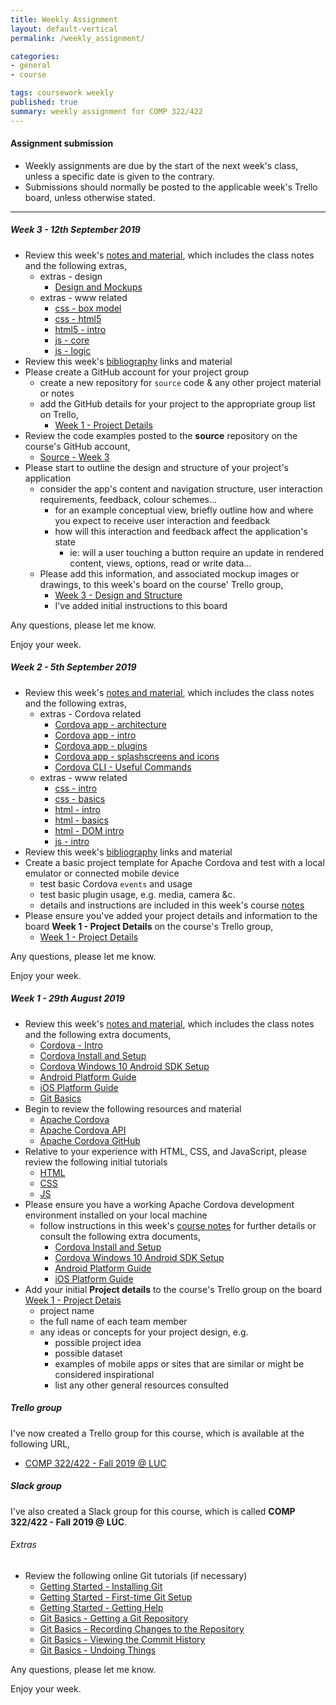 ```yaml
---
title: Weekly Assignment
layout: default-vertical
permalink: /weekly_assignment/

categories:
- general
- course

tags: coursework weekly
published: true
summary: weekly assignment for COMP 322/422
---
```


#### Assignment submission
* Weekly assignments are due by the start of the next week's class, unless a specific date is given to the contrary.
* Submissions should normally be posted to the applicable week's Trello board, unless otherwise stated.

***

<!--
#### Week 15 - 6th December 2018

* Please complete your group's final project report
  * suggested report length approximately 10 pages
* Further details can be found in the following outline
  * [final report outline](http://csteach422.github.io/assets/docs/2018/extras/comp422-final-report-outline-2018.pdf)
* Report must be submitted by 6.15pm on Satuday 15th December 2018
   * send a PDF copy to [nhayward@luc.edu](mailto:nhayward@luc.edu?subject=COMP422 - Final Report)
   * OR send as an attachment to a private message on Slack
* Please share with me a copy of your group's final code. This may include the following options,
  * GitHub

**NB:** Don't forget to add details of each member's contributions to the project in this report. If you prefer, you may submit an individual report for this contribution outline to [nhayward@luc.edu](mailto:nhayward@luc.edu?subject=COMP422 - Individual Final Report)

Any questions, please let me know.

Enjoy your week.

#### Week 14 - 27th November 2018

* Review this week's [notes and material](/notes), which includes the class notes, and the extra documents
	* extras - Modules
	* [CommonJS](/assets/docs/2018/extras/notes-commonjs-modules.pdf)
	* [ES 2015 modules - technical](/assets/docs/2018/extras/notes-es-modules-technical.pdf)
* extras - various
	* [Final Report Outline](http://csteach422.github.io/assets/docs/2018/extras/comp422-final-report-outline-2018.pdf)
* * Review this week's [bibliography](/bibliography) links and material
* Review and test the code examples posted to the **source** repository on the course's GitHub account,
  * [Source - Week 14](https://github.com/csteach422/source/tree/master/week14)
* Please continue your team's project development in preparation for the final presentation 
	* demos and presentation due on 4th/6th December 2018

Any questions, please let me know.

Enjoy your week

#### Week 13 - 20th November 2018

* Review this week's [notes and material](/notes), which includes the class notes, and the extra documents
	* extras - data stores & authentication
		* [Firebase - Authentication](/assets/docs/2018/extras/ds-firebase-auth-guide.pdf)
	* extras - Node.js APIs, MongoDB, Testing, Heroku, &c.
	  * [Heroku and Postman](/assets/docs/2018/extras/api-heroku-mongo.pdf)
	  * [Node.js API](/assets/docs/2018/extras/node-todos-api.pdf)
	  * [Node.js API Testing](/assets/docs/2018/extras/testing-todos-api.pdf)
* Review this week's [bibliography](/bibliography) links and material
* Review and test the code examples posted to the **source** repository on the course's GitHub account,
  * [Source - Week 13](https://github.com/csteach422/source/tree/master/week13)
* Please continue your team's project development in preparation for the final presentation 
	* demos and presentation due on 4th/6th December 2018

Any questions, please let me know.

Enjoy your week, and Thanksgiving holiday.

#### Week 12 - 15th November 2018

* Review this week's [notes and material](/notes), which includes the class notes, and the extra documents
	* extras - data stores
	  * [Firebase - Setup & Usage](/assets/docs/2018/extras/ds-firebase-guide.pdf)
	* extras - Heroku & Git setup
	  * [Heroku & Git](/assets/docs/2018/extras/git-heroku-setup.pdf)
	  * [Heroku & MongoDB](/assets/docs/2018/extras/heroku-mongodb-setup.pdf)
	* extras - MongoDB & Native Driver
	  * [Data Stores and APIs - using MongoDB and native driver](/assets/docs/2018/extras/data-stores-apis.pdf)
  * extras - React Native
	  * [Basics - Working with Maps](/assets/docs/2018/extras/react-native-basics-maps.pdf)
* Review this week's [bibliography](/bibliography) links and material
* Review and test the code examples posted to the **source** repository on the course's GitHub account,
  * [Source - Week 12](https://github.com/csteach422/source/tree/master/week12)
* Please create a list on the [Week 12 - Final Plan](https://trello.com/b/lKEZ4wDY/week-12-final-plan) Trello board, and add the following details,  
	* a brief plan and outline for your group's remaining work
	  * this should include any work that is planned towards your group's final project presentation
	    * this may include development, research, design, testing, and so on
	  * a brief outline of your project's chosen data store
	    * why did you choose this data store?
	    * its usage within your application
	  * please also include an outline of planned contribution from each group member

Any questions, please let me know.

Enjoy your week.

#### Week 11 - 8th November 2018

* Review this week's [notes and material](/notes), which includes the class notes, and the extra documents
	* extras - data stores & authentication
		* [Firebase - Authentication](/assets/docs/2018/extras/ds-firebase-auth-guide.pdf)
	* extras - design
		* [Design and Information Architecture](/assets/docs/2018/extras/design-information-architecture.pdf)
	* extras - React Native
		* [Basics - Lists](/assets/docs/2018/extras/react-native-basics-lists.pdf)
		* [Basics - Scroll](/assets/docs/2018/extras/react-native-basics-scroll.pdf)
		* [Basics - Text Input](/assets/docs/2018/extras/react-native-basics-text-input.pdf)
		* [Basics - Touch](/assets/docs/2018/extras/react-native-basics-touch.pdf)
* Review this week's [bibliography](/bibliography) links and material
* Review and test the code examples posted to the **source** repository on the course's GitHub account,
  * [Source - Week 11](https://github.com/csteach422/source/tree/master/week11)
* please contribute to this week's class discussion on Slack channel `#discussion-part3`
  * further details can be found in the following PDF
  * [Design - Part 3](/assets/docs/2018/discussion/422-design-part3.pdf)

Any questions, please let me know.

Enjoy your week.

#### Week 10 - 1st November 2018

* Review this week's [notes and material](/notes), which includes the class notes, and the extra documents
  * extras - general
	  * [JS - Google APIs overview](/assets/docs/2018/extras/google-apis-overview.pdf)
	  * [JS - OAuth 2.0 with Google APIs overview](/assets/docs/2018/extras/oauth-google-api.pdf)
* Review this week's [bibliography](/bibliography) links and material
* Review and test the code examples posted to the **source** repository on the course's GitHub account,
  * [Source - Week 10](https://github.com/csteach422/source/tree/master/week10)
	  * [Cordova](https://github.com/csteach422/source/tree/master/week10/cordova)
		  * Notetaker app - part 1 for jQuery Mobile & OnsenUI
	  * [extras - Cordova & Oauth tests](https://github.com/csteach422/source/tree/master/extras)
* Complete the following peer review forms individually for the DEV Week projects and presentations
	* [Group 1 - Game](https://goo.gl/forms/AFDe7lgOYeLBxy7n2)
	* [Group 2 - Going Out: Bar Hopper](https://goo.gl/forms/9w7TQjWg1DAj41bB3)
	* [Group 3 - Rendezvous](https://goo.gl/forms/Xp6H9psLfXJt8MNY2)
	* [Group 4 - Chirply](https://goo.gl/forms/lXis41AXEYF0Tp3m2)
  * [Group 5 - Events App](https://goo.gl/forms/k1qu8AXnZoMWwnxh1)
  * [Group 6 - Spark Dating](https://goo.gl/forms/xkADfktkLBVNWf993)
* Complete these peer review forms by **Thursday 8th November 2018** at the latest
  * please complete these forms individually, and **NOT** as a project group
* You may use the new **Slack** channel, **#week10-peer-reviews**, for posting any questions, comments, or other information regarding these peer reviews
* Please add your presentation files, notes, &c. to the following board on Trello,
  * [Week 10 - Presentation & Dev Files](https://trello.com/b/tFQjG5QO/week-10-presentation-dev-files)
  * Please add these files as soon as possible, and by **Thursday 8th November 2018** at the latest
  * instructions are included as a list on the above board
* Complete the following Trello board,
  * [Week 10 - Project Contributions](https://trello.com/b/3NMCPg1i/week-10-project-contributions)
  * this board is **important** - it will help to establish member contributions for the project
  * please complete this requirement by **Thursday 8th November 2018** at the latest

Any questions, please let me know.

Enjoy your week.

#### Week 9 - 25th October 2018

* Review this week's [notes and material](/notes), which includes the class notes, and the extra documents
  * extras - Cordova
    * [App - Intro](/assets/docs/2018/extras/cordova-app-intro.pdf)
    * [App - Basic Dev](/assets/docs/2018/extras/cordova-app-basic-dev.pdf)
    * [App - Architecture](/assets/docs/2018/extras/cordova-app-architecture.pdf)
    * [App - Blue Print](/assets/docs/2018/extras/cordova-app-blueprint.pdf)
    * [App - Plugins](/assets/docs/2018/extras/cordova-app-plugins.pdf)
    * [App - Splashscreen & Icon](/assets/docs/2018/extras/cordova-app-splashscreen-icon.pdf)
  * extras - React Native
    * [Basics - State](/assets/docs/2018/extras/react-native-basics-state.pdf)
    * [Basics - Text Input](/assets/docs/2018/extras/react-native-basics-text-input.pdf)
  * extras - UI related
    * [CSS - Flexbox](/assets/docs/2018/extras/css-flexbox-guide.pdf)
* Review this week's [bibliography](/bibliography) links and material
* Review and test the code examples posted to the **source** repository on the course's GitHub account,
  * [Source - Week 9](https://github.com/csteach422/source/tree/master/week9)
* Please start to prepare your DEV week group project and demonstration, as outlined in this week's class
  * further details can be found on pages 2 and 3 of this week's class [notes](/assets/docs/2018/comp424-week9.pdf)
  * details are also available in the [Coursework](/coursework/#assessment3) section of this site

Any questions, please let me know.

Enjoy your week.

#### Week 8 - 18th October 2018

* Review this week's [notes and material](/notes), which includes the class notes, and the extra documents
  * extras - Cordova
    * [extras & options](/assets/docs/2018/extras/cordova-extras-notes.pdf)
  * extras - React Native
    * [Basics - Flex](/assets/docs/2018/extras/react-native-basics-flex.pdf)
    * [Basics - Props](/assets/docs/2018/extras/react-native-basics-props.pdf)
    * [Basics - Style](/assets/docs/2018/extras/react-native-basics-style.pdf)
* Review this week's [bibliography](/bibliography) links and material
* Review and test the code examples posted to the **source** repository on the course's GitHub account,
  * [Source - Week 8](https://github.com/csteach422/source/tree/master/week8)
* Please review the above introductory React Native documents
  * ensure you have a working React Native test application
  * test the above initial code examples
* Please add updates on your group's project development to the course's Trello group,
  * [Week 8 - DEV Week prep](https://trello.com/b/Uzv4gWga/week-8-dev-week-prep)
  * I've added instructions on this board.

Any questions, please let me know.

Enjoy your week.


#### Week 7 - 11th October 2018

* Review this week's [notes and material](/notes), which includes the class notes, and the extra documents
  * extras - Cordova
    * [custom plugins](/assets/docs/2018/extras/cordova-custom-plugins-notes.pdf)
  * extras - js
    * [generators & promises](/assets/docs/2018/extras/js-generators-promises.pdf)
  * extras - React Native
    * [Install for OS X](/assets/docs/2018/extras/react-native-install-osx.pdf)
    * [Install for Windows 10](/assets/docs/2018/extras/react-native-install-windows.pdf)
    * [Basics - Intro](/assets/docs/2018/extras/react-native-basics-intro.pdf)
* Review this week's [bibliography](/bibliography) links and material
* Review and test the code examples posted to the **source** repository on the course's GitHub account,
  * [Source - Week 7](https://github.com/csteach422/source/tree/master/week7)
* Please review the above introductory React Native documents
  * ensure you have a working React Native development environment installed on your local machine
* please contribute to this week's class discussion on Slack channel `#discussion-part2`
  * further details can be found in the following PDF
  * [Design - Part 2](/assets/docs/2018/discussion/422-design-part2.pdf)

Any questions, please let me know.

Enjoy your week.

#### Week 6 - 4th October 2018

* Review this week's [notes and material](/notes), which includes the class notes, and the extra documents
  * extras - design
    * [Design our App](/assets/docs/2018/extras/design-our-app.pdf)
  * extras - patterns
    * [observer](/assets/docs/2018/extras/observer-pattern.pdf)
    * [pub/sub](/assets/docs/2018/extras/pubsub-pattern.pdf)
* Review this week's [bibliography](/bibliography) links and material
* Review and test the code examples posted to the **source** repository on the course's GitHub account,
  * [Source - Week 6](https://github.com/csteach422/source/tree/master/week6)
* Please start to outline the design and structure of your project's application
  * briefly outline any initial patterns you've considered for the structure of this app
  * define your app's views
    * views can include content pages/screens, dialogs, overlays, admin/account screens...
    * e.g. consider a given user path or flow through the app
  * Please add this information to this week's board on the course' Trello group,
    * [Week 6 - Patterns & Structure](https://trello.com/b/wrK2uEMt/week-6-patterns-structure)

Any questions, please let me know.

Enjoy your week.

#### Week 5 - 27th September 2018

* Review this week's [notes and material](/notes), which includes the class notes, and the extra documents
  * extras - www related
    * [js - json](/assets/docs/2018/extras/js-json.pdf)
* Review this week's [bibliography](/bibliography) links and material
* Review and test the code examples posted to the **source** repository on the course's GitHub account,
  * [Source - Week 5](https://github.com/csteach422/source/tree/master/week5)
* Complete the following peer review forms individually for the DEV Week projects and presentations
  * [Group 1 - Events App](https://goo.gl/forms/56S4kq1mMeBbjn0J3)
  * [Group 2 - Chirply](https://goo.gl/forms/5AbKKR7zYMpZGsoh1)
  * [Group 3 - Spark Dating](https://goo.gl/forms/zf9wwdxlwNrojV1Z2)
  * [Group 4 - Rendezvous](https://goo.gl/forms/a3ybzrienCpRP2Dy1)
  * [Group 5 - Going Out: Bar Hopper](https://goo.gl/forms/tsZNdhdbz32xZ8bd2)
  * [Group 6 - Game](https://goo.gl/forms/DnyaxyubxclaF6Os2)
* Complete these peer review forms by **Thursday 4th October 2018** at the latest
  * please complete these forms individually, and **NOT** as a project group
* You may use the new **Slack** channel, **#week5-peer-reviews**, for posting any questions, comments, or other information regarding these peer reviews
* Please add your presentation files, notes, &c. to the following board on Trello,
  * [Week 5 - Presentation Files](https://trello.com/b/MKLmYoWr/week-5-presentation-files)
  * Please add these files as soon as possible, and by **Thursday 4th October 2018** at the latest
  * instructions are included as a list on the above board
* Complete the following Trello board,
  * [Week 5 - Project Contributions](https://trello.com/b/nx73fbwB/week-5-project-contributions)
  * this board is **important** - it will help to establish member contributions for the project
  * please complete this requirement by **Thursday 4th October 2018** at the latest
* please contribute to this week's class discussion on Slack channel **#discussion-part1**
  * further details can be found in the following PDF
    * [Design - Part 1](/assets/docs/2018/discussion/422-design-part1.pdf)

Any questions, please let me know.

Enjoy your week.

#### Week 4 - 20th September 2018

* Review this week's [notes and material](/notes), which includes the class notes, and the extra documents
  * extras - design
    * [Design and Interface - Intro](/assets/docs/2018/extras/design-interface-intro.pdf)
  * extras - www related
    * [html5 - extra](/assets/docs/2018/extras/html5-extra.pdf)
* Review this week's [bibliography](/bibliography) links and material
* Review and test the code examples posted to the **source** repository on the course's GitHub account,
  * [Source - Week 4](https://github.com/csteach422/source/tree/master/week4)
* Please prepare your first presentation and demo for the start of next week's class
  * further details may be found on the following pages,
    * [Course Website - Coursework](http://csteach422.github.io/coursework/#assessment2)
    * [Course Notes - Week 1 - Pages 9 & 10](http://csteach422.github.io/assets/docs/2018/comp422-week1.pdf)

Any questions, please let me know.

Enjoy your week.
-->

##### Week 3 - 12th September 2019

* Review this week's [notes and material](/notes), which includes the class notes and the following extras,
  * extras - design
    * [Design and Mockups](/assets/docs/extras/design-mockups.pdf)
  * extras - www related
    * [css - box model](/assets/docs/extras/css-box-model.pdf)
    * [css - html5](/assets/docs/extras/css-html5.pdf)
    * [html5 - intro](/assets/docs/extras/html5-intro.pdf)
    * [js - core](/assets/docs/extras/js-core.pdf)
    * [js - logic](/assets/docs/extras/js-logic.pdf)
* Review this week's [bibliography](/bibliography) links and material
* Please create a GitHub account for your project group
  * create a new repository for `source` code & any other project material or notes
  * add the GitHub details for your project to the appropriate group list on Trello,
    * [Week 1 - Project Details](https://trello.com/b/LlMEqogH/week-1-project-details)
* Review the code examples posted to the **source** repository on the course's GitHub account,
  * [Source - Week 3](https://github.com/csteach422/source/tree/master/week3)
* Please start to outline the design and structure of your project's application
  * consider the app's content and navigation structure, user interaction requirements, feedback, colour schemes...
    * for an example conceptual view, briefly outline how and where you expect to receive user interaction and feedback
    * how will this interaction and feedback affect the application's state
      * ie: will a user touching a button require an update in rendered content, views, options, read or write data...
  * Please add this information, and associated mockup images or drawings, to this week's board on the course' Trello group,
    * [Week 3 - Design and Structure](https://trello.com/b/Z1rozd49/week-3-design-structure)
    * I've added initial instructions to this board

Any questions, please let me know.

Enjoy your week.

##### Week 2 - 5th September 2019

* Review this week's [notes and material](/notes), which includes the class notes and the following extras,
  * extras - Cordova related
    * [Cordova app - architecture](/assets/docs/extras/cordova-app-architecture.pdf)
    * [Cordova app - intro](/assets/docs/extras/cordova-app-intro.pdf)
    * [Cordova app - plugins](/assets/docs/extras/cordova-app-plugins.pdf)
    * [Cordova app - splashscreens and icons](/assets/docs/extras/cordova-app-splashscreen-icon.pdf)
    * [Cordova CLI - Useful Commands](/assets/docs/extras/cordova-cli-useful-commands.pdf)
  * extras - www related
    * [css - intro](/assets/docs/extras/css-intro.pdf)
    * [css - basics](/assets/docs/extras/css-basics.pdf)
    * [html - intro](/assets/docs/extras/html-intro.pdf)
    * [html - basics](/assets/docs/extras/html-basics.pdf)
    * [html - DOM intro](/assets/docs/extras/html-dom-intro.pdf)
    * [js - intro](/assets/docs/extras/js-intro.pdf)
* Review this week's [bibliography](/bibliography) links and material
* Create a basic project template for Apache Cordova and test with a local emulator or connected mobile device
  * test basic Cordova `events` and usage
  * test basic plugin usage, e.g. media, camera &c.
  * details and instructions are included in this week's course [notes](/assets/docs/2019/comp422-week2.pdf)
* Please ensure you've added your project details and information to the board **Week 1 - Project Details** on the course's Trello group,
  * [Week 1 - Project Details](https://trello.com/b/LlMEqogH/week-1-project-details)

Any questions, please let me know.

Enjoy your week.

##### Week 1 - 29th August 2019

* Review this week's [notes and material](/notes), which includes the class notes and the following extra documents,
	* [Cordova - Intro](/assets/docs/extras/cordova-intro.pdf)
	* [Cordova Install and Setup](/assets/docs/extras/cordova-install-setup.pdf)
	* [Cordova Windows 10 Android SDK Setup](/assets/docs/extras/cordova-win10-androidsdk-setup.pdf)
  * [Android Platform Guide](/assets/docs/extras/android-platform-guide.pdf)
  * [iOS Platform Guide](/assets/docs/extras/ios-platform-guide.pdf)
  * [Git Basics](/assets/docs/extras/git-basics.pdf)
* Begin to review the following resources and material
  * [Apache Cordova](https://cordova.apache.org/)
  * [Apache Cordova API](http://docs.cordova.io)
  * [Apache Cordova GitHub](https://github.com/apache?utf8=%E2%9C%93&q=cordova&type=&language=)
* Relative to your experience with HTML, CSS, and JavaScript, please review the following initial tutorials
  * [HTML](http://www.w3schools.com/html/default.asp)
  * [CSS](http://www.w3schools.com/css/default.asp)
  * [JS](http://www.w3schools.com/js/default.asp)
* Please ensure you have a working Apache Cordova development environment installed on your local machine
  * follow instructions in this week's [course notes](/assets/docs/2019/comp422-week1.pdf) for further details or consult the following extra documents,
    * [Cordova Install and Setup](/assets/docs/extras/cordova-install-setup.pdf)
    * [Cordova Windows 10 Android SDK Setup](/assets/docs/extras/cordova-win10-androidsdk-setup.pdf)
    * [Android Platform Guide](/assets/docs/extras/android-platform-guide.pdf)
    * [iOS Platform Guide](/assets/docs/extras/ios-platform-guide.pdf)
* Add your initial **Project details** to the course's Trello group on the board [Week 1 - Project Detais](https://trello.com/b/LlMEqogH/week-1-project-details)
    * project name
    * the full name of each team member
    * any ideas or concepts for your project design, e.g.
      * possible project idea
      * possible dataset
      * examples of mobile apps or sites that are similar or might be considered inspirational
      * list any other general resources consulted

##### Trello group
I've now created a Trello group for this course, which is available at the following URL,

  * [COMP 322/422 - Fall 2019 @ LUC](https://trello.com/csteach422)

##### Slack group
I've also created a Slack group for this course, which is called **COMP 322/422 - Fall 2019 @ LUC**.

###### Extras
* Review the following online Git tutorials (if necessary)
  * [Getting Started - Installing Git](http://git-scm.com/book/en/v2/Getting-Started-Installing-Git)
  * [Getting Started - First-time Git Setup](http://git-scm.com/book/en/v2/Getting-Started-First-Time-Git-Setup)
  * [Getting Started - Getting Help](http://git-scm.com/book/en/v2/Getting-Started-Getting-Help)
  * [Git Basics - Getting a Git Repository](http://git-scm.com/book/en/v2/Git-Basics-Getting-a-Git-Repository)
  * [Git Basics - Recording Changes to the Repository](http://git-scm.com/book/en/v2/Git-Basics-Recording-Changes-to-the-Repository)
  * [Git Basics - Viewing the Commit History](http://git-scm.com/book/en/v2/Git-Basics-Viewing-the-Commit-History)
  * [Git Basics - Undoing Things](http://git-scm.com/book/en/v2/Git-Basics-Undoing-Things)

Any questions, please let me know.

Enjoy your week.